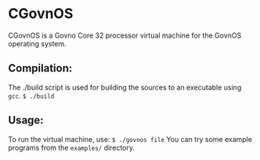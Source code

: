 # CGovnOS

CGovnOS is a Govno Core 32 processor virtual machine for the GovnOS operating system.

## Compilation:
  The ./build script is used for building the sources to an executable using `gcc`.
  `$ ./build`

## Usage:
  To run the virtual machine, use:
  `$ ./govnos file`
  You can try some example programs from the `examples/` directory.

